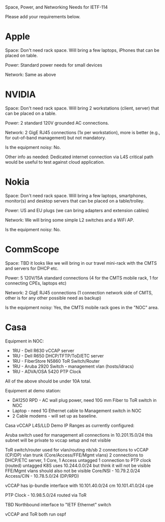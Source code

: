 Space, Power, and Networking Needs for IETF-114

Please add your requirements below. 

# Apple
Space: Don't need rack space. Will bring a few laptops, iPhones that can be placed on table.

Power: Standard power needs for small devices

Network: Same as above

# NVIDIA
Space: Don't need rack space. Will bring 2 workstations (client, server) that can be placed on a table.

Power: 2 standard 120V grounded AC connections.

Network: 2 GigE RJ45 connections (1x per workstation), more is better (e.g., for out-of-band management) but not mandatory.

Is the equipment noisy: No.

Other info as needed: Dedicated internet connection via L4S critical path would be useful to test against cloud application.

# Nokia

Space: Don't need rack space. Will bring a few laptops, smartphones, monitor(s) and desktop servers that can be placed on a table/trolley.

Power: US and EU plugs (we can bring adapters and extension cables)

Network: We will bring some simple L2 switches and a WiFi AP.

Is the equipment noisy: No.

# CommScope

Space: TBD it looks like we will bring in our travel mini-rack with the CMTS and servers for DHCP etc. 

Power: 5 120V/15A standard connections (4 for the CMTS mobile rack, 1 for connecting CPEs, laptops etc)

Network: 2 GigE RJ45 connections (1 connection network side of CMTS, other is for any other possible need as backup)

Is the equipment noisy: Yes, the CMTS mobile rack goes in the "NOC" area.

# Casa

Equipment in NOC:
- 1RU - Dell R630 vCCAP server
- 1RU - Dell R650 DHCP/TFTP/ToD/ETC server
- 1RU - FiberStore N5860 ToR Switch/Router
- 1RU - Aruba 2920 Switch - management vlan (hosts/idracs)
- 1RU - ADVA/OSA 5420 PTP Clock

All of the above should be under 10A total.

Equipment at demo station:
- DA1250 RPD - AC wall plug power, need 10G mm Fiber to ToR switch in NOC
- Laptop - need 1G Ethernet cable to Management switch in NOC
- 2 Cable modems - will set up as baseline.

Casa vCCAP L4S/LLD Demo IP Ranges as currently configured:

Aruba switch
used for management all connections in 10.201.15.0/24
this subnet will be private to vccap setup and not visible

ToR switch/router
used for vlan/routing nb/sb
2 connections to vCCAP (CP/DP) vlan trunk (Core/Access/FFE/Mgmt vlans)
2 connections to DHCP/ETC server, 1 Core, 1 Access untagged
1 connection to PTP clock (routed) untagged
K8S uses 10.244.0.0/24 but think it will not be visible
FFE/Mgmt vlans should also not be visible
Core/NSI - 10.79.2.0/24
Access/CIN - 10.78.5.0/24 (DP/RPD)

vCCAP has ip-bundle interface with
10.101.40.0/24 cm
10.101.41.0/24 cpe

PTP Clock - 10.98.5.0/24
routed via ToR

TBD
Northbound interface to "IETF Ethernet" switch

vCCAP and ToR both run ospf



